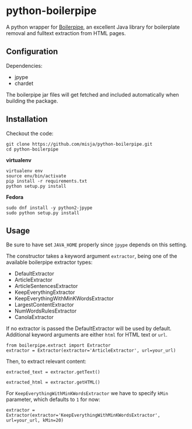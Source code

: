 # python-boilerpipe


A python wrapper for [Boilerpipe](http://code.google.com/p/boilerpipe/), an excellent Java library for boilerplate removal and fulltext extraction from HTML pages.

## Configuration


Dependencies:

 * jpype
 * chardet

The boilerpipe jar files will get fetched and included automatically when building the package.

## Installation

Checkout the code:

	git clone https://github.com/misja/python-boilerpipe.git
	cd python-boilerpipe


**virtualenv**

	virtualenv env
	source env/bin/activate
    pip install -r requirements.txt
	python setup.py install
	

**Fedora**

    sudo dnf install -y python2-jpype
    sudo python setup.py install


## Usage


Be sure to have set `JAVA_HOME` properly since `jpype` depends on this setting.

The constructor takes a keyword argument `extractor`, being one of the available boilerpipe extractor types:

 - DefaultExtractor
 - ArticleExtractor
 - ArticleSentencesExtractor
 - KeepEverythingExtractor
 - KeepEverythingWithMinKWordsExtractor
 - LargestContentExtractor
 - NumWordsRulesExtractor
 - CanolaExtractor

If no extractor is passed the DefaultExtractor will be used by default. Additional keyword arguments are either `html` for HTML text or `url`.

    from boilerpipe.extract import Extractor
    extractor = Extractor(extractor='ArticleExtractor', url=your_url)

Then, to extract relevant content:

    extracted_text = extractor.getText()

    extracted_html = extractor.getHTML()


For `KeepEverythingWithMinKWordsExtractor` we have to specify `kMin` parameter, which defaults to `1` for now:

	extractor = Extractor(extractor='KeepEverythingWithMinKWordsExtractor', url=your_url, kMin=20)


